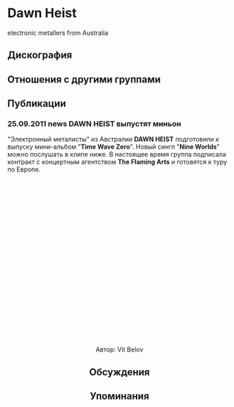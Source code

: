 # Dawn Heist

electronic metallers from Australia

## Дискография


## Отношения с другими группами


## Публикации

### 25.09.2011 news DAWN HEIST выпустят миньон

<P>"Электронный металисты" из Австралии <STRONG>DAWN HEIST</STRONG> подготовили к выпуску мини-альбом "<STRONG>Time Wave Zero</STRONG>". Новый сингл "<STRONG>Nine Worlds</STRONG>" можно послушать в клипе ниже. В настоящее время группа подписала контракт с концертным агентством <STRONG>The Flaming Arts</STRONG> и готовятся к туру по Европе.</P>
<P><center><object style="height: 390px; width: 640px"><param name="movie" value="http://www.youtube.com/v/E36HG_kRANc?version=3"><param name="allowFullScreen" value="true"><param name="allowScriptAccess" value="always"><embed src="http://www.youtube.com/v/E36HG_kRANc?version=3" type="application/x-shockwave-flash" allowfullscreen="true" allowScriptAccess="always" width="640" height="360"></object></P>
Автор: Vit Belov


## Обсуждения


## Упоминания

